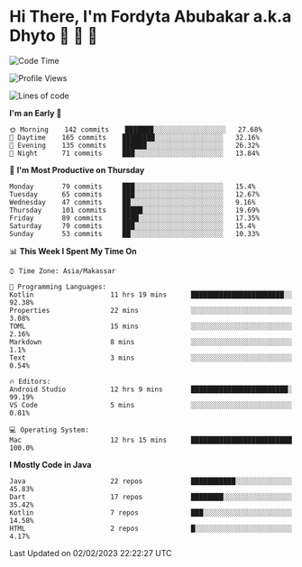 # Hi There, I'm Fordyta Abubakar a.k.a Dhyto 👋 👋 👋 

<!--
**DhytoDev/dhytodev** is a ✨ _special_ ✨ repository because its `README.md` (this file) appears on your GitHub profile.

Here are some ideas to get you started:

- 🔭 I’m currently working on ...
- 🌱 I’m currently learning ...
- 👯 I’m looking to collaborate on ...
- 🤔 I’m looking for help with ...
- 💬 Ask me about ...
- 📫 How to reach me: ...
- 😄 Pronouns: ...
- ⚡ Fun fact: ...
-->

<!--START_SECTION:waka-->
![Code Time](http://img.shields.io/badge/Code%20Time-1%2C897%20hrs%2038%20mins-blue)

![Profile Views](http://img.shields.io/badge/Profile%20Views-1-blue)

![Lines of code](https://img.shields.io/badge/From%20Hello%20World%20I%27ve%20Written-135%20Thousand%20lines%20of%20code-blue)

**I'm an Early 🐤** 

```text
🌞 Morning    142 commits    ███████░░░░░░░░░░░░░░░░░░   27.68% 
🌆 Daytime    165 commits    ████████░░░░░░░░░░░░░░░░░   32.16% 
🌃 Evening    135 commits    ██████░░░░░░░░░░░░░░░░░░░   26.32% 
🌙 Night      71 commits     ███░░░░░░░░░░░░░░░░░░░░░░   13.84%

```
📅 **I'm Most Productive on Thursday** 

```text
Monday       79 commits     ███░░░░░░░░░░░░░░░░░░░░░░   15.4% 
Tuesday      65 commits     ███░░░░░░░░░░░░░░░░░░░░░░   12.67% 
Wednesday    47 commits     ██░░░░░░░░░░░░░░░░░░░░░░░   9.16% 
Thursday     101 commits    █████░░░░░░░░░░░░░░░░░░░░   19.69% 
Friday       89 commits     ████░░░░░░░░░░░░░░░░░░░░░   17.35% 
Saturday     79 commits     ███░░░░░░░░░░░░░░░░░░░░░░   15.4% 
Sunday       53 commits     ██░░░░░░░░░░░░░░░░░░░░░░░   10.33%

```


📊 **This Week I Spent My Time On** 

```text
⌚︎ Time Zone: Asia/Makassar

💬 Programming Languages: 
Kotlin                   11 hrs 19 mins      ███████████████████████░░   92.38% 
Properties               22 mins             ░░░░░░░░░░░░░░░░░░░░░░░░░   3.08% 
TOML                     15 mins             ░░░░░░░░░░░░░░░░░░░░░░░░░   2.16% 
Markdown                 8 mins              ░░░░░░░░░░░░░░░░░░░░░░░░░   1.1% 
Text                     3 mins              ░░░░░░░░░░░░░░░░░░░░░░░░░   0.54%

🔥 Editors: 
Android Studio           12 hrs 9 mins       ████████████████████████░   99.19% 
VS Code                  5 mins              ░░░░░░░░░░░░░░░░░░░░░░░░░   0.81%

💻 Operating System: 
Mac                      12 hrs 15 mins      █████████████████████████   100.0%

```

**I Mostly Code in Java** 

```text
Java                     22 repos            ███████████░░░░░░░░░░░░░░   45.83% 
Dart                     17 repos            ████████░░░░░░░░░░░░░░░░░   35.42% 
Kotlin                   7 repos             ███░░░░░░░░░░░░░░░░░░░░░░   14.58% 
HTML                     2 repos             █░░░░░░░░░░░░░░░░░░░░░░░░   4.17%

```



 Last Updated on 02/02/2023 22:22:27 UTC
<!--END_SECTION:waka-->
